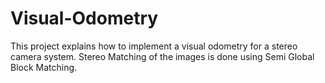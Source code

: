 # Visual-Odometry
This project explains how to implement a visual odometry for a stereo camera system. Stereo Matching of the images is done using Semi Global Block Matching.
